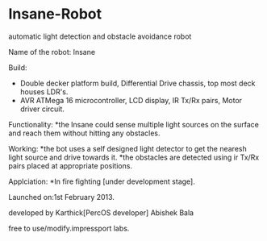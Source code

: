 Insane-Robot
============

automatic light detection and obstacle avoidance robot

Name of the robot: Insane

Build: 
* Double decker platform build, Differential Drive chassis, top most deck houses LDR's.
* AVR ATMega 16 microcontroller, LCD display, IR Tx/Rx pairs, Motor driver circuit. 

Functionality: 
*the Insane could sense multiple light sources on the surface and reach them without hitting any obstacles.

Working: 
*the bot uses a self designed light detector to get the nearesh light source and drive towards it.
*the obstacles are detected using ir Tx/Rx pairs placed at appropriate positions.
 

Applciation: 
*In fire fighting [under development stage].


Launched on:1st February 2013.


developed by
Karthick[PercOS developer]
Abishek
Bala
 
 
 
free to use/modify.impressport labs. 
 
 



